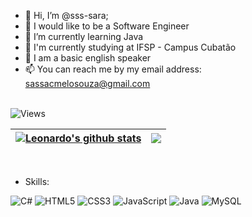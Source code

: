 - 👋 Hi, I’m @sss-sara;
- 👀 I would like to be a Software Engineer
- 🌱 I’m currently learning Java
- 🏫 I'm currently studying at IFSP - Campus Cubatão
- 💞️ I am a basic english speaker 
- 📫 You can reach me by my email address: sassacmelosouza@gmail.com
<br> <br>
<img src="https://komarev.com/ghpvc/?username=sss-sara&style=for-the-badge&color=lightgrey&label=Views" alt="Views">

| <a href="https://github.com/sss-sara"><img align="center" src="https://github-readme-stats.vercel.app/api?username=sss-sara&show_icons=true&include_all_commits=true&theme=buefy&hide_border=true" alt="Leonardo's github stats" /></a> | <a href="https://github.com/sss-sara"><img align="center" src="https://github-readme-stats.vercel.app/api/top-langs/?username=sss-sara&layout=compact&theme=buefy&hide_border=true" /></a> |
| ------------- | ------------- |

<br>

- Skills:

![C#](https://img.shields.io/badge/c%23-%23239120.svg?style=for-the-badge&logo=c-sharp&logoColor=white)
![HTML5](https://img.shields.io/badge/html5-%23E34F26.svg?style=for-the-badge&logo=html5&logoColor=white)
![CSS3](https://img.shields.io/badge/css3-%231572B6.svg?style=for-the-badge&logo=css3&logoColor=white)
![JavaScript](https://img.shields.io/badge/javascript-%23323330.svg?style=for-the-badge&logo=javascript&logoColor=%23F7DF1E)
![Java](https://img.shields.io/badge/java-%23ED8B00.svg?style=for-the-badge&logo=java&logoColor=white)
![MySQL](https://img.shields.io/badge/mysql-%2300f.svg?style=for-the-badge&logo=mysql&logoColor=white)
